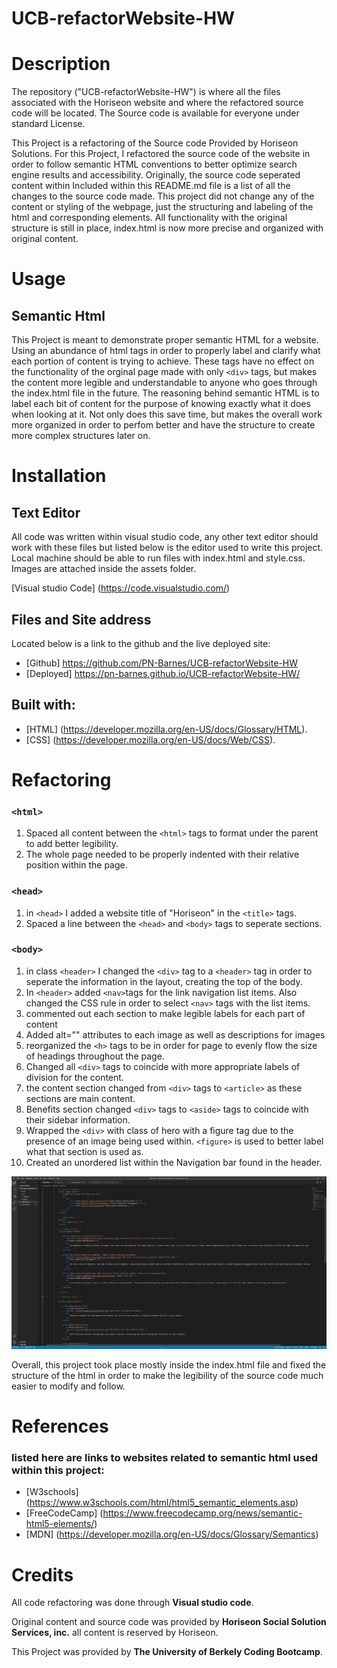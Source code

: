 # UCB-refactorWebsite-HW
# Description
The repository ("UCB-refactorWebsite-HW") is where all the files associated with the Horiseon website and where the refactored source code will be located. The Source code is available for everyone under standard License.

This Project is a refactoring of the Source code Provided by Horiseon Solutions. For this Project, I refactored the source code of the website in order to follow semantic HTML conventions to better optimize search engine results and accessibility. Originally, the source code seperated content within  Included within this README.md file is a list of all the changes to the source code made. This project did not change any of the content or styling of the webpage, just the structuring and labeling of the html and corresponding elements. All functionality with the original structure is still in place, index.html is now more precise and organized with original content.  

# Usage

## Semantic Html

This Project is meant to demonstrate proper semantic HTML for a website. Using an abundance of html tags in order to properly label and clarify what each portion of content is trying to achieve. These tags have no effect on the functionality of the orginal page made with only `<div>` tags, but makes the content more legible and understandable to anyone who goes through the index.html file in the future. The reasoning behind semantic HTML is to label each bit of content for the purpose of knowing exactly what it does when looking at it. Not only does this save time, but makes the overall work more organized in order to perfom better and have the structure to create more complex structures later on.

# Installation 

## Text Editor
All code was written within visual studio code, any other text editor should work with these files but listed below is the editor used to write this project. Local machine should be able to run files with index.html and style.css. Images are attached inside the assets folder.

[Visual studio Code] (https://code.visualstudio.com/)

## Files and Site address
Located below is a link to the github and the live deployed site:

* [Github] https://github.com/PN-Barnes/UCB-refactorWebsite-HW
* [Deployed] https://pn-barnes.github.io/UCB-refactorWebsite-HW/


## Built with:

* [HTML] (https://developer.mozilla.org/en-US/docs/Glossary/HTML).
* [CSS] (https://developer.mozilla.org/en-US/docs/Web/CSS).

# Refactoring 

### `<html>`
1. Spaced all content between the `<html>` tags to format under the parent to add better legibility.
2. The whole page needed to be properly indented with their relative position within the page. 

### `<head>`
1. in `<head>` I added a website title of "Horiseon" in the `<title>` tags.
2. Spaced a line between the `<head>`  and `<body>`  tags to seperate sections.

### `<body>`
1. in class `<header>` I changed the `<div>` tag to a `<header>` tag in order to seperate the information in the layout, creating the top of the body.
2. In `<header>` added `<nav>`tags for the link navigation list items. Also changed the CSS rule in order to select `<nav>` tags with the list items. 
3. commented out each section to make legible labels for each part of content
4. Added alt="" attributes to each image as well as descriptions for images
5. reorganized the `<h>` tags to be in order for page to evenly flow the size of headings throughout the page.
6. Changed all `<div>` tags to coincide with more appropriate labels of division for the content.
7. the content section changed from `<div>` tags to `<article>` as these sections are main content. 
8. Benefits section changed `<div>` tags to `<aside>` tags to coincide with their sidebar information.
9. Wrapped the `<div>` with class of hero  with a figure tag due to the presence of an image being used within. `<figure>` is used to better label what that section is used as.
10. Created an unordered list within the Navigation bar found in the header. 

![Snapshot of finished Refactoring](./assets/images/snapshot.png)

Overall, this project took place mostly inside the index.html file and fixed the structure of the html in order to make the legibility of the source code much easier to modify and follow.

# References

### listed here are links to websites related to semantic html used within this project:

* [W3schools] (https://www.w3schools.com/html/html5_semantic_elements.asp)
* [FreeCodeCamp] (https://www.freecodecamp.org/news/semantic-html5-elements/)
* [MDN] (https://developer.mozilla.org/en-US/docs/Glossary/Semantics)


# Credits 

All code refactoring was done through **Visual studio code**.

Original content and source code was provided by **Horiseon Social Solution Services, inc.** all content is reserved by Horiseon.

This Project was provided by **The University of Berkely Coding Bootcamp**.
